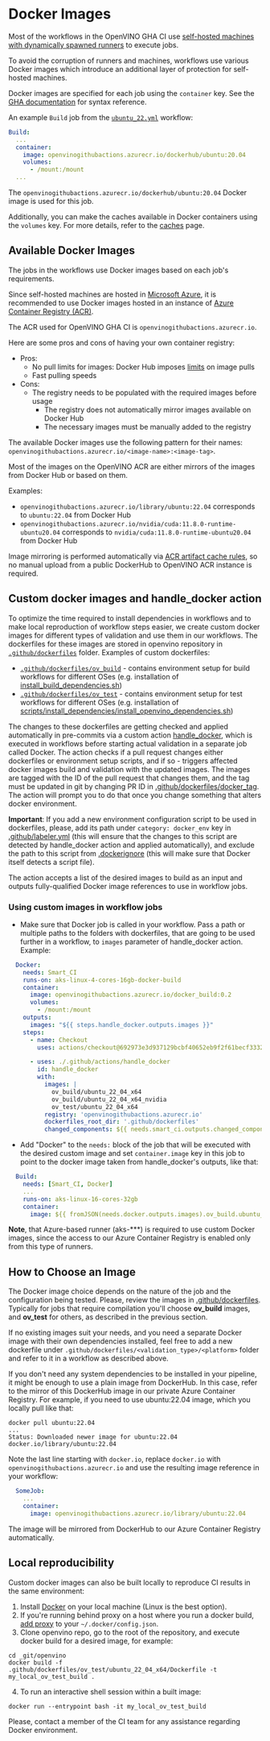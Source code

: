 # Docker Images

Most of the workflows in the OpenVINO GHA CI use [self-hosted machines with dynamically spawned runners](./runners.md)
to execute jobs.

To avoid the corruption of runners and machines, workflows use various Docker images
which introduce an additional layer of protection for self-hosted machines.

Docker images are specified for each job using the `container` key. See the
[GHA documentation](https://docs.github.com/en/actions/using-jobs/running-jobs-in-a-container)
for syntax reference.

An example `Build` job from the [`ubuntu_22.yml`](./../../../../.github/workflows/ubuntu_22.yml) workflow:
```yaml
Build:
  ...
  container:
    image: openvinogithubactions.azurecr.io/dockerhub/ubuntu:20.04
    volumes:
      - /mount:/mount
  ...
```

The `openvinogithubactions.azurecr.io/dockerhub/ubuntu:20.04` Docker image is used for this job.

Additionally, you can make the caches available in Docker containers using the `volumes` key.
For more details, refer to the [caches](./caches.md) page.

## Available Docker Images

The jobs in the workflows use Docker images based on each job's requirements.

Since self-hosted machines are hosted in [Microsoft Azure](https://azure.microsoft.com/en-us),
it is recommended to use Docker images hosted in an instance of [Azure Container Registry (ACR)](https://azure.microsoft.com/en-us/products/container-registry).

The ACR used for OpenVINO GHA CI is `openvinogithubactions.azurecr.io`.

Here are some pros and cons of having your own container registry:
* Pros:
  * No pull limits for images: Docker Hub imposes [limits](https://docs.docker.com/docker-hub/download-rate-limit/) on image pulls
  * Fast pulling speeds
* Cons:
  * The registry needs to be populated with the required images before usage
    * The registry does not automatically mirror images available on Docker Hub
    * The necessary images must be manually added to the registry

The available Docker images use the following pattern for their names: `openvinogithubactions.azurecr.io/<image-name>:<image-tag>`.

Most of the images on the OpenVINO ACR are either mirrors of the images from Docker Hub or based on them.

Examples:
* `openvinogithubactions.azurecr.io/library/ubuntu:22.04` corresponds to `ubuntu:22.04` from Docker Hub
* `openvinogithubactions.azurecr.io/nvidia/cuda:11.8.0-runtime-ubuntu20.04` corresponds to `nvidia/cuda:11.8.0-runtime-ubuntu20.04` from Docker Hub

Image mirroring is performed automatically via [ACR artifact cache rules](https://learn.microsoft.com/en-us/azure/container-registry/container-registry-artifact-cache),
so no manual upload from a public DockerHub to OpenVINO ACR instance is required. 

## Custom docker images and handle_docker action

To optimize the time required to install dependencies in workflows and to make local reproduction of workflow steps easier, 
we create custom docker images for different types of validation and use them in our workflows. 
The dockerfiles for these images are stored in openvino repository in [`.github/dockerfiles`](./../../../../.github/dockerfiles) 
folder. Examples of custom dockerfiles:

* [`.github/dockerfiles/ov_build`](./../../../../.github/dockerfiles/ov_build) - contains environment setup for 
build workflows for different OSes (e.g. installation of [install_build_dependencies.sh](./../../../../install_build_dependencies.sh))
* [`.github/dockerfiles/ov_test`](./../../../../.github/dockerfiles/ov_test) - contains environment setup for 
test workflows for different OSes (e.g. installation of [scripts/install_dependencies/install_openvino_dependencies.sh](./../../../../scripts/install_dependencies/install_openvino_dependencies.sh))

The changes to these dockerfiles are getting checked and applied automatically in pre-commits via a custom action
[handle_docker](./../../../../.github/actions/handle_docker), which is executed in workflows before starting actual 
validation in a separate job called Docker. The action checks if a pull request changes either dockerfiles or 
environment setup scripts, and if so - triggers affected docker images build and validation with the updated images.
The images are tagged with the ID of the pull request that changes them, and the tag must be updated in git by changing 
PR ID in [.github/dockerfiles/docker_tag](./../../../../.github/dockerfiles/docker_tag). The action will prompt you 
to do that once you change something that alters docker environment.

**Important**: If you add a new environment configuration script to be used in dockerfiles, please, add its path under 
`category: docker_env` key in [.github/labeler.yml](./../../../../.github/labeler.yml) (this will 
ensure that the changes to this script are detected by handle_docker action and applied automatically), and exclude 
the path to this script from [.dockerignore](./../../../../.dockerignore) (this will make sure that Docker itself 
detects a script file).

The action accepts a list of the desired images to build as an input and outputs fully-qualified Docker image references
to use in workflow jobs.

### Using custom images in workflow jobs

* Make sure that Docker job is called in your workflow. Pass a path or multiple paths to the folders with dockerfiles, 
that are going to be used further in a workflow, to `images` parameter of handle_docker action. Example:
```yaml
  Docker:
    needs: Smart_CI
    runs-on: aks-linux-4-cores-16gb-docker-build
    container:
      image: openvinogithubactions.azurecr.io/docker_build:0.2
      volumes:
        - /mount:/mount
    outputs:
      images: "${{ steps.handle_docker.outputs.images }}"
    steps:
      - name: Checkout
        uses: actions/checkout@692973e3d937129bcbf40652eb9f2f61becf3332 # v4.1.7

      - uses: ./.github/actions/handle_docker
        id: handle_docker
        with:
          images: |
            ov_build/ubuntu_22_04_x64
            ov_build/ubuntu_22_04_x64_nvidia
            ov_test/ubuntu_22_04_x64
          registry: 'openvinogithubactions.azurecr.io'
          dockerfiles_root_dir: '.github/dockerfiles'
          changed_components: ${{ needs.smart_ci.outputs.changed_components }}
```
* Add "Docker" to the `needs:` block of the job that will be executed with the desired custom image and set 
`container.image` key in this job to point to the docker image taken from handle_docker's outputs, like that: 
```yaml
  Build:
    needs: [Smart_CI, Docker]
    ...
    runs-on: aks-linux-16-cores-32gb
    container:
      image: ${{ fromJSON(needs.docker.outputs.images).ov_build.ubuntu_22_04_x64 }}
```
**Note**, that Azure-based runner (aks-***) is required to use custom Docker images, since the access to our 
Azure Container Registry is enabled only from this type of runners.


## How to Choose an Image

The Docker image choice depends on the nature of the job and the configuration being tested. Please, review the images 
in [.github/dockerfiles](./../../../../.github/dockerfiles). Typically for jobs that require compilation you'll
choose **ov_build** images, and **ov_test** for others, as described in the previous section.

If no existing images suit your needs, and you need a separate Docker image with their own dependencies installed, 
feel free to add a new dockerfile under `.github/dockerfiles/<validation_type>/<platform>` folder and refer to it 
in a workflow as described above.

If you don't need any system dependencies to be installed in your pipeline, it might be enough to use a plain
image from DockerHub. In this case, refer to the mirror of this DockerHub image in our 
private Azure Container Registry. For example, if you need to use ubuntu:22.04 image, which you locally pull like that:
```
docker pull ubuntu:22.04
...
Status: Downloaded newer image for ubuntu:22.04
docker.io/library/ubuntu:22.04
```
Note the last line starting with `docker.io`, replace `docker.io` with `openvinogithubactions.azurecr.io` and use the 
resulting image reference in your workflow:
```yaml
  SomeJob:
    ...
    container:
      image: openvinogithubactions.azurecr.io/library/ubuntu:22.04
```
The image will be mirrored from DockerHub to our Azure Container Registry automatically.


## Local reproducibility

Custom docker images can also be built locally to reproduce CI results in the same environment:
1. Install [Docker](https://docs.docker.com/engine/install) on your local machine (Linux is the best option).
2. If you're running behind proxy on a host where you run a docker build, 
[add proxy](https://docs.docker.com/engine/cli/proxy/#configure-the-docker-client) to your `~/.docker/config.json`.
3. Clone openvino repo, go to the root of the repository, and execute docker build for a desired image, for example:
```
cd _git/openvino
docker build -f .github/dockerfiles/ov_test/ubuntu_22_04_x64/Dockerfile -t my_local_ov_test_build .
```
4. To run an interactive shell session within a built image:
```
docker run --entrypoint bash -it my_local_ov_test_build
```

Please, contact a member of the CI team for any assistance regarding Docker environment.
